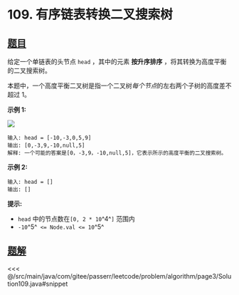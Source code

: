 # 109. 有序链表转换二叉搜索树

## [题目](https://leetcode.cn/problems/convert-sorted-list-to-binary-search-tree/)
给定一个单链表的头节点 `head` ，其中的元素 **按升序排序** ，将其转换为高度平衡的二叉搜索树。

本题中，一个高度平衡二叉树是指一个二叉树*每个节点*的左右两个子树的高度差不超过 1。

**示例 1:**

![](https://assets.leetcode.com/uploads/2020/08/17/linked.jpg)

```
输入: head = [-10,-3,0,5,9]
输出: [0,-3,9,-10,null,5]
解释: 一个可能的答案是[0，-3,9，-10,null,5]，它表示所示的高度平衡的二叉搜索树。
```

**示例 2:**

```
输入: head = []
输出: []
```

**提示:**

* `head` 中的节点数在`[0, 2 * 10`^4^`]` 范围内
* `-10`^5^` <= Node.val <= 10`^5^


## [题解](https://github.com/PasseRR/JavaLeetCode/blob/master/src/main/java/com/gitee/passerr/leetcode/problem/algorithm/page3/Solution109.java)

<<< @/src/main/java/com/gitee/passerr/leetcode/problem/algorithm/page3/Solution109.java#snippet
